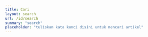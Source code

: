 ```yaml
---
title: Cari
layout: search
url: /id/search
summary: "search"
placeholder: "tuliskan kata kunci disini untuk mencari artikel"
---
```

